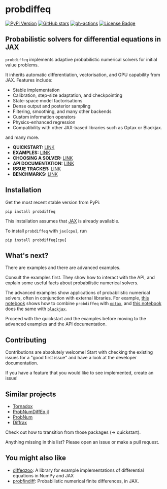 # probdiffeq


[![PyPi Version](https://img.shields.io/pypi/v/probdiffeq.svg?style=flat-square)](https://pypi.org/project/probdiffeq/)
[![GitHub stars](https://img.shields.io/github/stars/pnkraemer/probdiffeq.svg?style=flat-square&logo=github&label=Stars&logoColor=white)](https://github.com/pnkraemer/probdiffeq)
[![gh-actions](https://img.shields.io/github/actions/workflow/status/pnkraemer/probdiffeq/ci.yaml?branch=main&style=flat-square)](https://github.com/pnkraemer/probdiffeq/actions?query=workflow%3Aci)
<a href="https://github.com/pnkraemer/probdiffeq/blob/master/LICENSE"><img src="https://img.shields.io/github/license/pnkraemer/probdiffeq?style=flat-square&color=2b9348" alt="License Badge"/></a>


## Probabilistic solvers for differential equations in JAX

`probdiffeq` implements adaptive probabilistic numerical solvers for initial value problems.

It inherits automatic differentiation, vectorisation, and GPU capability from JAX.
Features include:

* Stable implementation
* Calibration, step-size adaptation, and checkpointing
* State-space model factorisations
* Dense output and posterior sampling
* Filtering, smoothing, and many other backends
* Custom information operators
* Physics-enhanced regression
* Compatibility with other JAX-based libraries such as Optax or Blackjax.

and many more.



* **QUICKSTART:** [LINK](https://pnkraemer.github.io/probdiffeq/quickstart/quickstart/)
* **EXAMPLES:** [LINK](https://pnkraemer.github.io/probdiffeq/examples/posterior_uncertainties/)
* **CHOOSING A SOLVER:** [LINK](https://pnkraemer.github.io/probdiffeq/quickstart/transitioning_from_other_packages/#choosing-a-solver)
* **API DOCUMENTATION:** [LINK](https://pnkraemer.github.io/probdiffeq/api_docs/solution_routines/)
* **ISSUE TRACKER:** [LINK](https://github.com/pnkraemer/probdiffeq/issues)
* **BENCHMARKS:** [LINK](https://pnkraemer.github.io/probdiffeq/api_docs/solution_routines/)


## Installation

Get the most recent stable version from PyPi:

```
pip install probdiffeq
```
This installation assumes that [JAX](https://jax.readthedocs.io/en/latest/) is already available.

To install `probdiffeq` with `jax[cpu]`, run
```commandline
pip install probdiffeq[cpu]
```


## What's next?

There are examples and there are advanced examples.

Consult the examples first. They show how to interact with the API, and explain some useful facts about probabilistic numerical solvers.

The advanced examples show applications of probabilistic numerical solvers, often in conjunction with external libraries.
For example, [this notebook](https://pnkraemer.github.io/probdiffeq/advanced_examples/physics_enhanced_regression_1/) shows how to combine `probdiffeq` with [`optax`](https://optax.readthedocs.io/en/latest/index.html), and [this notebook](https://pnkraemer.github.io/probdiffeq/advanced_examples/physics_enhanced_regression_2/) does the same with [`blackjax`](https://optax.readthedocs.io/en/latest/index.html).

Proceed with the quickstart and the examples before moving to the advanced examples and the API documentation.





## Contributing
Contributions are absolutely welcome!
Start with checking the existing issues for a "good first issue" and have a look at  the developer documentation.

If you have a feature that you would like to see implemented, create an issue!

## Similar projects

* [Tornadox](https://github.com/pnkraemer/tornadox)
* [ProbNumDiffEq.jl](https://nathanaelbosch.github.io/ProbNumDiffEq.jl/stable/)
* [ProbNum](https://probnum.readthedocs.io/en/latest/)
* [Diffrax](https://docs.kidger.site/diffrax/)

Check out how to transition from those packages (-> quickstart).

Anything missing in this list? Please open an issue or make a pull request.

## You might also like

* [diffeqzoo](https://diffeqzoo.readthedocs.io/en/latest/): 
  A library for example implementations of differential equations in NumPy and JAX
* [probfindiff](https://probfindiff.readthedocs.io/en/latest/): 
  Probabilistic numerical finite differences, in JAX.
